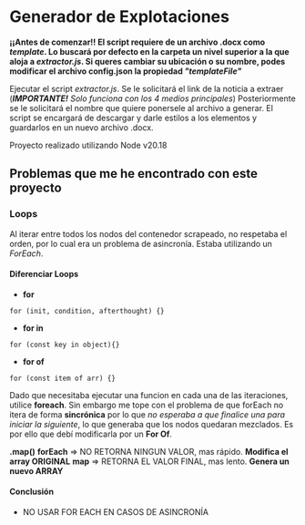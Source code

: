 
# Generador de Explotaciones

**¡¡Antes de comenzar!! El script requiere de un archivo .docx como *template*. Lo buscará por defecto en la carpeta un nivel superior a la que aloja a *extractor.js*. Si queres cambiar su ubicación o su nombre, podes modificar el archivo **config.json** la propiedad *"templateFile"***

Ejecutar el script *extractor.js*. Se le solicitará el link de la noticia a extraer (***IMPORTANTE!** Solo funciona con los 4 medios principales*)
Posteriormente se le solicitará el nombre que quiere ponersele al archivo a generar.
El script se encargará de descargar y darle estilos a los elementos y guardarlos en un nuevo archivo .docx.

Proyecto realizado utilizando Node v20.18

## Problemas que me he encontrado con este proyecto

### Loops

Al iterar entre todos los nodos del contenedor scrapeado, no respetaba el orden, por lo cual era un problema de asincronía. Estaba utilizando un *ForEach*.

#### Diferenciar Loops

- **for**

~~~ JS
for (init, condition, afterthought) {}
~~~

- **for in**

~~~ JS
for (const key in object){}
~~~

- **for of**

~~~ JS
for (const item of arr) {}
~~~

Dado que necesitaba ejecutar una funcion en cada una de las iteraciones, utilice **foreach**. Sin embargo me tope con el problema de que forEach no itera de forma **sincrónica** por lo que *no esperaba a que finalice una para iniciar la siguiente*, lo que generaba que los nodos quedaran mezclados. Es por ello que debí modificarla por un **For Of**.

**.map()**
**forEach** => NO RETORNA NINGUN VALOR, mas rápido. **Modifica el array ORIGINAL**
**map** => RETORNA EL VALOR FINAL, mas lento. **Genera un nuevo ARRAY**

#### Conclusión

- NO USAR FOR EACH EN CASOS DE ASINCRONÍA
